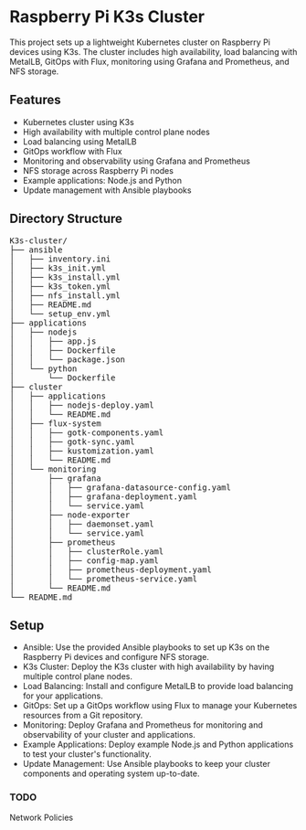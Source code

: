 # Raspberry Pi K3s Cluster
This project sets up a lightweight Kubernetes cluster on Raspberry Pi devices using K3s. The cluster includes high availability, load balancing with MetalLB, GitOps with Flux, monitoring using Grafana and Prometheus, and NFS storage.

## Features
- Kubernetes cluster using K3s
- High availability with multiple control plane nodes
- Load balancing using MetalLB
- GitOps workflow with Flux
- Monitoring and observability using Grafana and Prometheus
- NFS storage across Raspberry Pi nodes
- Example applications: Node.js and Python
- Update management with Ansible playbooks


## Directory Structure

<pre>
K3s-cluster/
├── ansible
│   ├── inventory.ini
│   ├── k3s_init.yml
│   ├── k3s_install.yml
│   ├── k3s_token.yml
│   ├── nfs_install.yml
│   ├── README.md
│   └── setup_env.yml
├── applications
│   ├── nodejs
│   │   ├── app.js
│   │   ├── Dockerfile
│   │   └── package.json
│   └── python
│       └── Dockerfile
├── cluster
│   ├── applications
│   │   ├── nodejs-deploy.yaml
│   │   └── README.md
│   ├── flux-system
│   │   ├── gotk-components.yaml
│   │   ├── gotk-sync.yaml
│   │   ├── kustomization.yaml
│   │   └── README.md
│   └── monitoring
│       ├── grafana
│       │   ├── grafana-datasource-config.yaml
│       │   ├── grafana-deployment.yaml
│       │   └── service.yaml
│       ├── node-exporter
│       │   ├── daemonset.yaml
│       │   └── service.yaml
│       ├── prometheus
│       │   ├── clusterRole.yaml
│       │   ├── config-map.yaml
│       │   ├── prometheus-deployment.yaml
│       │   └── prometheus-service.yaml
│       └── README.md
└── README.md
</pre>


## Setup 
- Ansible: Use the provided Ansible playbooks to set up K3s on the Raspberry Pi devices and configure NFS storage.
- K3s Cluster: Deploy the K3s cluster with high availability by having multiple control plane nodes.
- Load Balancing: Install and configure MetalLB to provide load balancing for your applications.
- GitOps: Set up a GitOps workflow using Flux to manage your Kubernetes resources from a Git repository.
- Monitoring: Deploy Grafana and Prometheus for monitoring and observability of your cluster and applications.
- Example Applications: Deploy example Node.js and Python applications to test your cluster's functionality.
- Update Management: Use Ansible playbooks to keep your cluster components and operating system up-to-date.


### TODO

Network Policies
